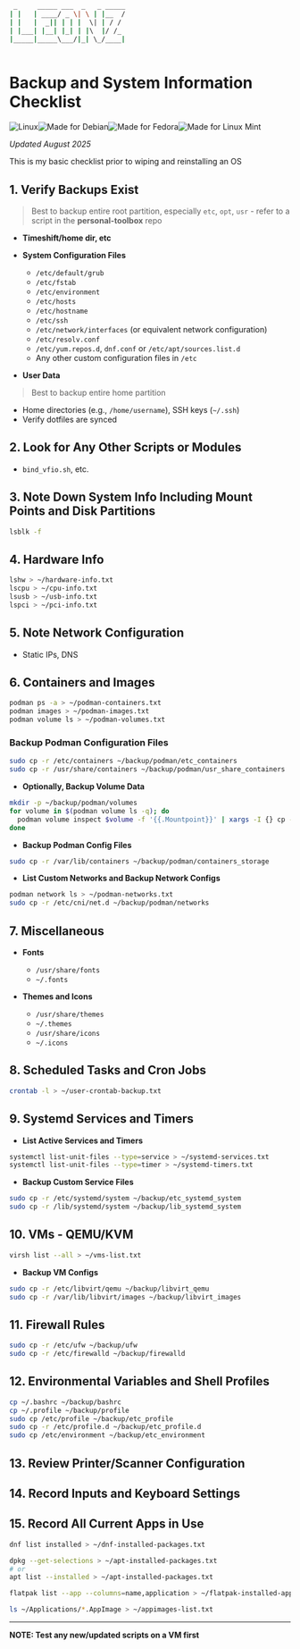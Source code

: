 ```bash
 _     _____ ___  _   _ _____
| |   | ____/ _ \| \ | |__  /
| |   |  _|| | | |  \| | / / 
| |___| |__| |_| | |\  |/ /_ 
|_____|_____\___/|_| \_/____|
                             
```                                                    

# Backup and System Information Checklist
![Linux](https://img.shields.io/badge/OS-Linux-black?style=for-the-badge&logo=linux&logoColor=white)![Made for Debian](https://img.shields.io/badge/Made%20for-Debian-A81D33?style=for-the-badge&logo=debian&logoColor=white)![Made for Fedora](https://img.shields.io/badge/Made%20for-Fedora-294172?style=for-the-badge&logo=fedora&logoColor=white)![Made for Linux Mint](https://img.shields.io/badge/Made%20for-Linux%20Mint-87C54E?style=for-the-badge&logo=linux-mint&logoColor=white)

_Updated August 2025_

This is my basic checklist prior to wiping and reinstalling an OS
 
## 1. Verify Backups Exist 
> Best to backup entire root partition, especially `etc`, `opt`, `usr` - refer to a script in the **personal-toolbox** repo

- **Timeshift/home dir, etc**
- **System Configuration Files**
  - `/etc/default/grub`
  - `/etc/fstab`
  - `/etc/environment`
  - `/etc/hosts`
  - `/etc/hostname`
  - `/etc/ssh`
  - `/etc/network/interfaces` (or equivalent network configuration)
  - `/etc/resolv.conf`
  - `/etc/yum.repos.d`, `dnf.conf` or `/etc/apt/sources.list.d`
  - Any other custom configuration files in `/etc`

- **User Data**
> Best to backup entire home partition

- Home directories (e.g., `/home/username`), SSH keys (`~/.ssh`)
- Verify dotfiles are synced 

## 2. Look for Any Other Scripts or Modules
- `bind_vfio.sh`, etc.

## 3. Note Down System Info Including Mount Points and Disk Partitions
```bash
lsblk -f
```

## 4. Hardware Info
```bash
lshw > ~/hardware-info.txt
lscpu > ~/cpu-info.txt
lsusb > ~/usb-info.txt
lspci > ~/pci-info.txt
```

## 5. Note Network Configuration
- Static IPs, DNS

## 6. Containers and Images
```bash
podman ps -a > ~/podman-containers.txt
podman images > ~/podman-images.txt
podman volume ls > ~/podman-volumes.txt
```

### Backup Podman Configuration Files
```bash
sudo cp -r /etc/containers ~/backup/podman/etc_containers
sudo cp -r /usr/share/containers ~/backup/podman/usr_share_containers
```

- **Optionally, Backup Volume Data**
```bash
mkdir -p ~/backup/podman/volumes
for volume in $(podman volume ls -q); do
  podman volume inspect $volume -f '{{.Mountpoint}}' | xargs -I {} cp -r {} ~/backup/podman/volumes/$volume
done
```

- **Backup Podman Config Files**
```bash
sudo cp -r /var/lib/containers ~/backup/podman/containers_storage
```

- **List Custom Networks and Backup Network Configs**
```bash
podman network ls > ~/podman-networks.txt
sudo cp -r /etc/cni/net.d ~/backup/podman/networks
```

## 7. Miscellaneous
- **Fonts**
  - `/usr/share/fonts`
  - `~/.fonts`

- **Themes and Icons**
  - `/usr/share/themes`
  - `~/.themes`
  - `/usr/share/icons`
  - `~/.icons`

## 8. Scheduled Tasks and Cron Jobs
```bash
crontab -l > ~/user-crontab-backup.txt
```

## 9. Systemd Services and Timers
- **List Active Services and Timers**
```bash
systemctl list-unit-files --type=service > ~/systemd-services.txt
systemctl list-unit-files --type=timer > ~/systemd-timers.txt
```

- **Backup Custom Service Files**
```bash
sudo cp -r /etc/systemd/system ~/backup/etc_systemd_system
sudo cp -r /lib/systemd/system ~/backup/lib_systemd_system
```

## 10. VMs - QEMU/KVM
```bash
virsh list --all > ~/vms-list.txt
```

- **Backup VM Configs**
```bash
sudo cp -r /etc/libvirt/qemu ~/backup/libvirt_qemu
sudo cp -r /var/lib/libvirt/images ~/backup/libvirt_images
```

## 11. Firewall Rules
```bash
sudo cp -r /etc/ufw ~/backup/ufw
sudo cp -r /etc/firewalld ~/backup/firewalld
```

## 12. Environmental Variables and Shell Profiles
```bash
cp ~/.bashrc ~/backup/bashrc
cp ~/.profile ~/backup/profile
sudo cp /etc/profile ~/backup/etc_profile
sudo cp -r /etc/profile.d ~/backup/etc_profile.d
sudo cp /etc/environment ~/backup/etc_environment
```

## 13. Review Printer/Scanner Configuration

## 14. Record Inputs and Keyboard Settings

## 15. Record All Current Apps in Use
```bash
dnf list installed > ~/dnf-installed-packages.txt

dpkg --get-selections > ~/apt-installed-packages.txt
# or
apt list --installed > ~/apt-installed-packages.txt

flatpak list --app --columns=name,application > ~/flatpak-installed-apps.txt

ls ~/Applications/*.AppImage > ~/appimages-list.txt
```
___

**NOTE: Test any new/updated scripts on a VM first**